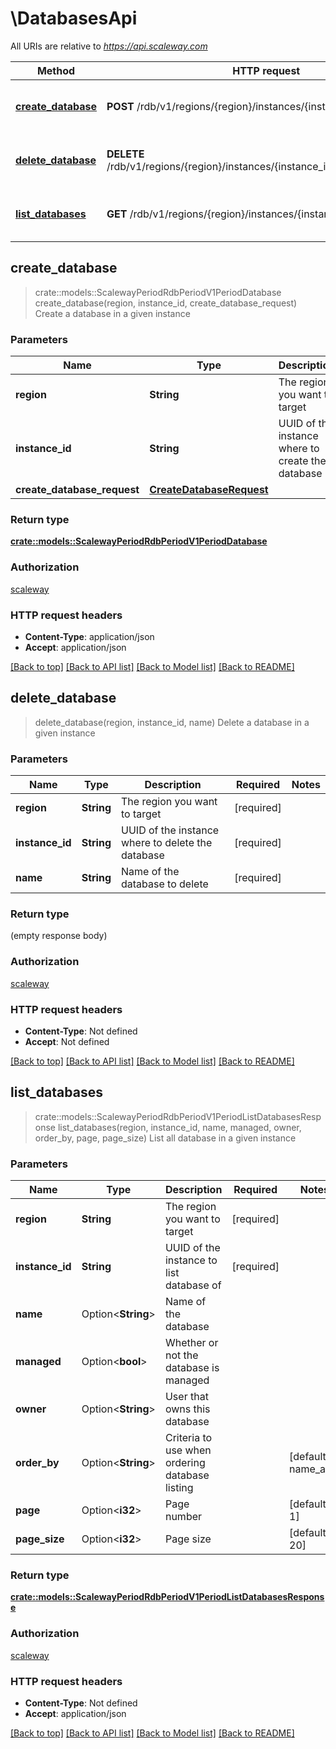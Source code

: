 # \DatabasesApi

All URIs are relative to *https://api.scaleway.com*

Method | HTTP request | Description
------------- | ------------- | -------------
[**create_database**](DatabasesApi.md#create_database) | **POST** /rdb/v1/regions/{region}/instances/{instance_id}/databases | Create a database in a given instance
[**delete_database**](DatabasesApi.md#delete_database) | **DELETE** /rdb/v1/regions/{region}/instances/{instance_id}/databases/{name} | Delete a database in a given instance
[**list_databases**](DatabasesApi.md#list_databases) | **GET** /rdb/v1/regions/{region}/instances/{instance_id}/databases | List all database in a given instance



## create_database

> crate::models::ScalewayPeriodRdbPeriodV1PeriodDatabase create_database(region, instance_id, create_database_request)
Create a database in a given instance

### Parameters


Name | Type | Description  | Required | Notes
------------- | ------------- | ------------- | ------------- | -------------
**region** | **String** | The region you want to target | [required] |
**instance_id** | **String** | UUID of the instance where to create the database | [required] |
**create_database_request** | [**CreateDatabaseRequest**](CreateDatabaseRequest.md) |  | [required] |

### Return type

[**crate::models::ScalewayPeriodRdbPeriodV1PeriodDatabase**](scaleway.rdb.v1.Database.md)

### Authorization

[scaleway](../README.md#scaleway)

### HTTP request headers

- **Content-Type**: application/json
- **Accept**: application/json

[[Back to top]](#) [[Back to API list]](../README.md#documentation-for-api-endpoints) [[Back to Model list]](../README.md#documentation-for-models) [[Back to README]](../README.md)


## delete_database

> delete_database(region, instance_id, name)
Delete a database in a given instance

### Parameters


Name | Type | Description  | Required | Notes
------------- | ------------- | ------------- | ------------- | -------------
**region** | **String** | The region you want to target | [required] |
**instance_id** | **String** | UUID of the instance where to delete the database | [required] |
**name** | **String** | Name of the database to delete | [required] |

### Return type

 (empty response body)

### Authorization

[scaleway](../README.md#scaleway)

### HTTP request headers

- **Content-Type**: Not defined
- **Accept**: Not defined

[[Back to top]](#) [[Back to API list]](../README.md#documentation-for-api-endpoints) [[Back to Model list]](../README.md#documentation-for-models) [[Back to README]](../README.md)


## list_databases

> crate::models::ScalewayPeriodRdbPeriodV1PeriodListDatabasesResponse list_databases(region, instance_id, name, managed, owner, order_by, page, page_size)
List all database in a given instance

### Parameters


Name | Type | Description  | Required | Notes
------------- | ------------- | ------------- | ------------- | -------------
**region** | **String** | The region you want to target | [required] |
**instance_id** | **String** | UUID of the instance to list database of | [required] |
**name** | Option<**String**> | Name of the database |  |
**managed** | Option<**bool**> | Whether or not the database is managed |  |
**owner** | Option<**String**> | User that owns this database |  |
**order_by** | Option<**String**> | Criteria to use when ordering database listing |  |[default to name_asc]
**page** | Option<**i32**> | Page number |  |[default to 1]
**page_size** | Option<**i32**> | Page size |  |[default to 20]

### Return type

[**crate::models::ScalewayPeriodRdbPeriodV1PeriodListDatabasesResponse**](scaleway.rdb.v1.ListDatabasesResponse.md)

### Authorization

[scaleway](../README.md#scaleway)

### HTTP request headers

- **Content-Type**: Not defined
- **Accept**: application/json

[[Back to top]](#) [[Back to API list]](../README.md#documentation-for-api-endpoints) [[Back to Model list]](../README.md#documentation-for-models) [[Back to README]](../README.md)

